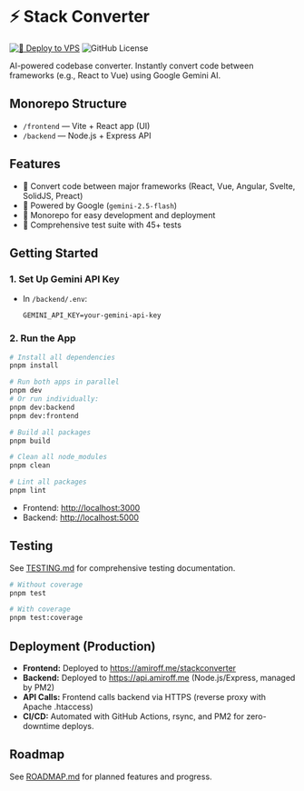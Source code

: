 # ⚡ Stack Converter
[![🚀 Deploy to VPS](https://github.com/amir0ff/stackconverter/actions/workflows/deploy.yml/badge.svg)](https://github.com/amir0ff/stackconverter/actions/workflows/deploy.yml)
![GitHub License](https://img.shields.io/github/license/amir0ff/stackconverter)

AI-powered codebase converter. Instantly convert code between frameworks (e.g., React to Vue) using Google Gemini AI.

## Monorepo Structure

- `/frontend` — Vite + React app (UI)
- `/backend` — Node.js + Express API

## Features
- 🔄 Convert code between major frameworks (React, Vue, Angular, Svelte, SolidJS, Preact)
- 🧠 Powered by Google (`gemini-2.5-flash`)
- 🚀 Monorepo for easy development and deployment
- 🧪 Comprehensive test suite with 45+ tests

## Getting Started

### 1. Set Up Gemini API Key
- In `/backend/.env`:
  ```
  GEMINI_API_KEY=your-gemini-api-key
  ```

### 2. Run the App

```bash
# Install all dependencies
pnpm install

# Run both apps in parallel
pnpm dev
# Or run individually:
pnpm dev:backend
pnpm dev:frontend

# Build all packages
pnpm build

# Clean all node_modules
pnpm clean

# Lint all packages
pnpm lint
```

- Frontend: [http://localhost:3000](http://localhost:3000)
- Backend: [http://localhost:5000](http://localhost:5000)

## Testing

See [TESTING.md](./TESTING.md) for comprehensive testing documentation.

```bash
# Without coverage
pnpm test

# With coverage
pnpm test:coverage
```

## Deployment (Production)
- **Frontend:** Deployed to https://amiroff.me/stackconverter
- **Backend:** Deployed to https://api.amiroff.me (Node.js/Express, managed by PM2)
- **API Calls:** Frontend calls backend via HTTPS (reverse proxy with Apache .htaccess)
- **CI/CD:** Automated with GitHub Actions, rsync, and PM2 for zero-downtime deploys.

## Roadmap
See [ROADMAP.md](./ROADMAP.md) for planned features and progress.
